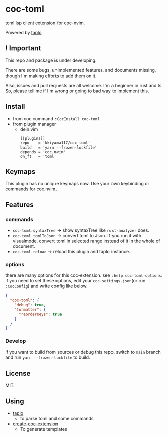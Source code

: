 # coc-toml

toml lsp client extension for coc-nvim.

Powered by [taplo](https://github.com/tamasfe/taplo)

## ! Important

This repo and package is under developing.

There are some bugs, unimplemented features, and documents missing,
though I'm making efforts to add them on it.

Also, issues and pull requests are all welcome. I'm a beginner in rust and ts.
So, please tell me if I'm wrong or going to bad way to implement this.

## Install

- from coc command
`:CocInstall coc-toml`
- from plugin manager
  - dein.vim
    ```
    [[plugins]]
    repo    = 'kkiyama117/coc-toml'
    build   = 'yarn --frozen-lockfile'
    depends = 'coc.nvim'
    on_ft   = 'toml'
    ```

## Keymaps
This plugin has no unique keymaps now.
Use your own keybinding or commands for coc.nvim.

## Features
### commands
- `coc-toml.syntaxTree` -> show syntaxTree like `rust-analyzer` does.
- `coc-toml.tomlToJson` -> convert toml to Json. If you run it with visualmode, convert toml in selected range instead of it in the whole of document.
- `coc-toml.reload` -> reload this plugin and taplo instance.

### options
there are many options for this coc-extension.
see `:help coc-toml-options`.
if you need to set these options, edit your `coc-settings.json`(or run `:CocConfig`) and write config like below.

```json
{
  "coc-toml": {
    "debug": true,
    "formatter": {
      "reorderKeys": true
    }
  }
}
```

### Develop

if you want to build from sources or debug this repo, switch to `main` branch and run `yarn --frozen-lockfile` to build.


## License

MIT.

## Using

- [taplo](https://github.com/tamasfe/taplo)
  - to parse toml and some commands
- [create-coc-extension](https://github.com/fannheyward/create-coc-extension)
  - To generate templates
